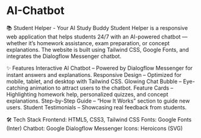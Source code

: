 # AI-Chatbot
 📚 Student Helper - Your AI Study Buddy
Student Helper is a responsive web application that helps students 24/7 with an AI-powered chatbot — whether it’s homework assistance, exam preparation, or concept explanations.
The website is built using Tailwind CSS, Google Fonts, and integrates the Dialogflow Messenger chatbot.

✨ Features
Interactive AI Chatbot – Powered by Dialogflow Messenger for instant answers and explanations.
Responsive Design – Optimized for mobile, tablet, and desktop with Tailwind CSS.
Glowing Chat Bubble – Eye-catching animation to attract users to the chatbot.
Feature Cards – Highlighting homework help, personalized quizzes, and concept explanations.
Step-by-Step Guide – “How It Works” section to guide new users.
Student Testimonials – Showcasing real feedback from students.

🛠️ Tech Stack
Frontend: HTML5, CSS3, Tailwind CSS
Fonts: Google Fonts (Inter)
Chatbot: Google Dialogflow Messenger
Icons: Heroicons (SVG)
